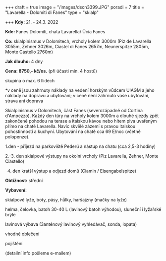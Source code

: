 +++
draft = true
image = "/images/dscn3399.JPG"
poradi = 7
title = "Lavarella - Dolomiti di Fanes"
type = "skialp"

+++
**Kdy:** 21. - 24.3. 2022

**Kde:** Fanes Dolomiti, chata Lavarella/ Ücia Fanes

**Co:** skialpinismus v Dolomitech, vrcholy kolem 3000m (Piz de Lavarella 3055m, Zehner 3026m, Ciastel di Fanes 2657m, Neunerspitze 2805m, Monte Castello 2760m)

**Jak dlouho:** 4 dny

**Cena: 8750,- kč/os.** (při účasti min. 4 hostů)

skupina o max. 6 llidech

\*v ceně jsou zahrnuty náklady na vedení horským vůdcem UIAGM a jeho náklady na dopravu a ubytování; v ceně není zahrnuto vaše ubytování, strava ani doprava 

Skialpinismus v Dolomitech, část Fanes (severozápadně od Cortina d'Ampezzo). Každý den túry na vrcholy kolem 3000m a dlouhé sjezdy zpět zakončené pohodou na terase a italskou kávou nebo hltem piva uvařeným přímo na chatě Lavarella. Navíc skvělé zázemí s pravou italskou pohostinností a kuchyní. Ubytování na chatě cca 69 E/noc (včetně polopenze). 

1\.den - příjezd na parkoviště Pederü a nástup na chatu (cca 2,5-3 hodiny)

2\.-3. den skialpové výstupy na okolní vrcholy (Piz Lavarella, Zehner, Monte Ciastello)

4. den kratší výstup a odjezd domů (Ciamin / Eisengabelspitze)

**Obtížnost:** střední

**Vybavení:** 

skialpové lyže, boty, pásy, hůlky, haršajzny (mačky na lyže)

 helma, čelovka, batoh 30-40 L (lavinový batoh výhodou), sluneční i lyžařské brýle

lavinová výbava (3anténový lavinový vyhledávač, sonda, lopata)

vhodné oblečení

pojištění

(detailní info pošleme e-mailem)